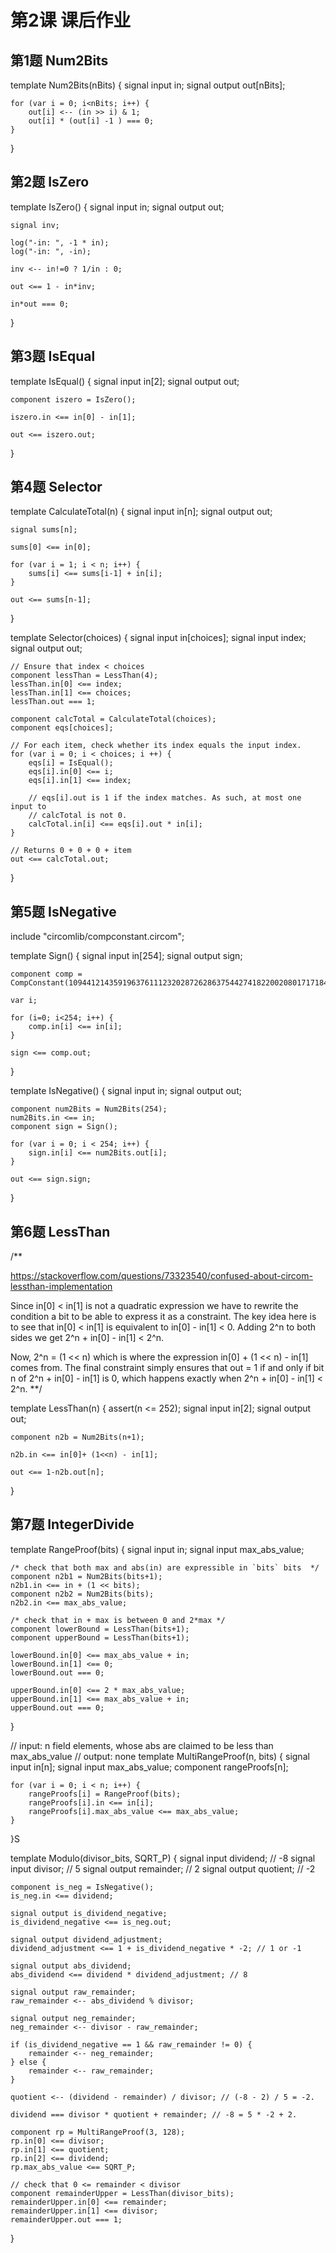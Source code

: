 # 第2课 课后作业

## 第1题 Num2Bits

template Num2Bits(nBits) {
    signal input in;
    signal output out[nBits];

    for (var i = 0; i<nBits; i++) {
        out[i] <-- (in >> i) & 1;
        out[i] * (out[i] -1 ) === 0;
    }
}


## 第2题 IsZero

template IsZero() {
    signal input in;
    signal output out;

    signal inv;

    log("-in: ", -1 * in);
    log("-in: ", -in);

    inv <-- in!=0 ? 1/in : 0;

    out <== 1 - in*inv;
    
    in*out === 0;
}

## 第3题 IsEqual

template IsEqual() {
    signal input in[2];
    signal output out;

    component iszero = IsZero();

    iszero.in <== in[0] - in[1];

    out <== iszero.out;
}

## 第4题 Selector

 template CalculateTotal(n) {
    signal input in[n];
    signal output out;

    signal sums[n];

    sums[0] <== in[0];

    for (var i = 1; i < n; i++) {
        sums[i] <== sums[i-1] + in[i];
    }

    out <== sums[n-1];
}

template Selector(choices) {
    signal input in[choices];
    signal input index;
    signal output out;
    
    // Ensure that index < choices
    component lessThan = LessThan(4);
    lessThan.in[0] <== index;
    lessThan.in[1] <== choices;
    lessThan.out === 1;

    component calcTotal = CalculateTotal(choices);
    component eqs[choices];

    // For each item, check whether its index equals the input index.
    for (var i = 0; i < choices; i ++) {
        eqs[i] = IsEqual();
        eqs[i].in[0] <== i;
        eqs[i].in[1] <== index;

        // eqs[i].out is 1 if the index matches. As such, at most one input to
        // calcTotal is not 0.
        calcTotal.in[i] <== eqs[i].out * in[i];
    }

    // Returns 0 + 0 + 0 + item
    out <== calcTotal.out;
}

## 第5题 IsNegative

include "circomlib/compconstant.circom";

template Sign() {
    signal input in[254];
    signal output sign;

    component comp = CompConstant(10944121435919637611123202872628637544274182200208017171849102093287904247808);

    var i;

    for (i=0; i<254; i++) {
        comp.in[i] <== in[i];
    }

    sign <== comp.out;
}

template IsNegative() {
    signal input in;
    signal output out;

    component num2Bits = Num2Bits(254);
    num2Bits.in <== in;
    component sign = Sign();
    
    for (var i = 0; i < 254; i++) {
        sign.in[i] <== num2Bits.out[i];
    }

    out <== sign.sign;
}


## 第6题 LessThan

/**

https://stackoverflow.com/questions/73323540/confused-about-circom-lessthan-implementation

Since in[0] < in[1] is not a quadratic expression we have to rewrite the condition a bit to be able to express it as a constraint. The key idea here is to see that in[0] < in[1] is equivalent to in[0] - in[1] < 0. Adding 2^n to both sides we get 2^n + in[0] - in[1] < 2^n.

Now, 2^n = (1 << n) which is where the expression in[0] + (1 << n) - in[1] comes from. The final constraint simply ensures that out = 1 if and only if bit n of 2^n + in[0] - in[1] is 0, which happens exactly when 2^n + in[0] - in[1] < 2^n.
**/

template LessThan(n) {
    assert(n <= 252);
    signal input in[2];
    signal output out;

    component n2b = Num2Bits(n+1);

    n2b.in <== in[0]+ (1<<n) - in[1];

    out <== 1-n2b.out[n];
}

## 第7题 IntegerDivide

template RangeProof(bits) {
    signal input in; 
    signal input max_abs_value;

    /* check that both max and abs(in) are expressible in `bits` bits  */
    component n2b1 = Num2Bits(bits+1);
    n2b1.in <== in + (1 << bits);
    component n2b2 = Num2Bits(bits);
    n2b2.in <== max_abs_value;

    /* check that in + max is between 0 and 2*max */
    component lowerBound = LessThan(bits+1);
    component upperBound = LessThan(bits+1);

    lowerBound.in[0] <== max_abs_value + in; 
    lowerBound.in[1] <== 0;
    lowerBound.out === 0;

    upperBound.in[0] <== 2 * max_abs_value;
    upperBound.in[1] <== max_abs_value + in; 
    upperBound.out === 0;
}

// input: n field elements, whose abs are claimed to be less than max_abs_value
// output: none
template MultiRangeProof(n, bits) {
    signal input in[n];
    signal input max_abs_value;
    component rangeProofs[n];

    for (var i = 0; i < n; i++) {
        rangeProofs[i] = RangeProof(bits);
        rangeProofs[i].in <== in[i];
        rangeProofs[i].max_abs_value <== max_abs_value;
    }
}S

template Modulo(divisor_bits, SQRT_P) {
    signal input dividend; // -8
    signal input divisor; // 5
    signal output remainder; // 2
    signal output quotient; // -2

    component is_neg = IsNegative();
    is_neg.in <== dividend;

    signal output is_dividend_negative;
    is_dividend_negative <== is_neg.out;

    signal output dividend_adjustment;
    dividend_adjustment <== 1 + is_dividend_negative * -2; // 1 or -1

    signal output abs_dividend;
    abs_dividend <== dividend * dividend_adjustment; // 8

    signal output raw_remainder;
    raw_remainder <-- abs_dividend % divisor;
    
    signal output neg_remainder;
    neg_remainder <-- divisor - raw_remainder;

    if (is_dividend_negative == 1 && raw_remainder != 0) {
        remainder <-- neg_remainder;
    } else {
        remainder <-- raw_remainder;
    }

    quotient <-- (dividend - remainder) / divisor; // (-8 - 2) / 5 = -2.

    dividend === divisor * quotient + remainder; // -8 = 5 * -2 + 2.

    component rp = MultiRangeProof(3, 128);
    rp.in[0] <== divisor;
    rp.in[1] <== quotient;
    rp.in[2] <== dividend;
    rp.max_abs_value <== SQRT_P;

    // check that 0 <= remainder < divisor
    component remainderUpper = LessThan(divisor_bits);
    remainderUpper.in[0] <== remainder;
    remainderUpper.in[1] <== divisor;
    remainderUpper.out === 1;
}
